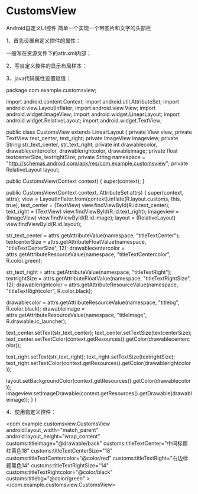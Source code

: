 # CustomsView
Android自定义UI控件
简单一个实现一个带图片和文字的头部栏

1、首先设置自定义控件的属性：

一般写在资源文件下的attr.xml内部；

<?xml version="1.0" encoding="utf-8"?>
<resources>

<declare-styleable name="CustomsView">
<attr name="titleTextCenter" format="string"></attr>
<attr name="titleTextCentercolor" format="color"></attr>
<attr name="titleTextCenterSize" format="float"></attr>
<attr name="titleImage" format="reference"></attr>
<attr name="titlebg" format="color"></attr>
<attr name="titleTextRight" format="string"></attr>
<attr name="titleTextRightcolor" format="color"></attr>
<attr name="titleTextRightSize" format="float"></attr>
</declare-styleable>

</resources>

2、写自定义控件的显示布局样本：

<?xml version="1.0" encoding="utf-8"?>
<RelativeLayout xmlns:android="http://schemas.android.com/apk/res/android"
android:id="@+id/layout"
android:layout_width="match_parent"
android:layout_height="55dp" >

<ImageView
android:id="@+id/image"
android:layout_width="wrap_content"
android:layout_height="wrap_content"
android:layout_alignParentLeft="true"
android:layout_centerVertical="true"
android:layout_marginLeft="20dp"
android:src="@drawable/back" />

<TextView
android:id="@+id/text_center"
android:layout_width="wrap_content"
android:layout_height="wrap_content"
android:layout_centerHorizontal="true"
android:layout_centerVertical="true" />

<TextView
android:id="@+id/text_right"
android:layout_width="wrap_content"
android:layout_height="wrap_content"
android:layout_alignParentRight="true"
android:layout_centerVertical="true"
android:layout_marginRight="20dp" />

</RelativeLayout>

3、java代码属性设置赋值：

package com.example.customsview;

import android.content.Context;
import android.util.AttributeSet;
import android.view.LayoutInflater;
import android.view.View;
import android.widget.ImageView;
import android.widget.LinearLayout;
import android.widget.RelativeLayout;
import android.widget.TextView;

public class CustomsView extends LinearLayout {
private View view;
private TextView text_center, text_right;
private ImageView imageview;
private String str_text_center, str_text_right;
private int drawablecolor, drawablecentercolor, drawablerightcolor, drawableimage;
private float textcenterSize, textrightSize;
private String namespace = "http://schemas.android.com/apk/res/com.example.customsview";
private RelativeLayout layout;

public CustomsView(Context context) {
super(context);
}

public CustomsView(Context context, AttributeSet attrs) {
super(context, attrs);
view = LayoutInflater.from(context).inflate(R.layout.customs, this, true);
text_center = (TextView) view.findViewById(R.id.text_center);
text_right = (TextView) view.findViewById(R.id.text_right);
imageview = (ImageView) view.findViewById(R.id.image);
layout = (RelativeLayout) view.findViewById(R.id.layout);

str_text_center = attrs.getAttributeValue(namespace, "titleTextCenter");
textcenterSize = attrs.getAttributeFloatValue(namespace, "titleTextCenterSize", 12);
drawablecentercolor = attrs.getAttributeResourceValue(namespace, "titleTextCentercolor", R.color.green);

str_text_right = attrs.getAttributeValue(namespace, "titleTextRight");
textrightSize = attrs.getAttributeFloatValue(namespace, "titleTextRightSize", 12);
drawablerightcolor = attrs.getAttributeResourceValue(namespace, "titleTextRightcolor", R.color.black);

drawablecolor = attrs.getAttributeResourceValue(namespace, "titlebg", R.color.black);
drawableimage = attrs.getAttributeResourceValue(namespace, "titleImage", R.drawable.ic_launcher);

text_center.setText(str_text_center);
text_center.setTextSize(textcenterSize);
text_center.setTextColor(context.getResources().getColor(drawablecentercolor));

text_right.setText(str_text_right);
text_right.setTextSize(textrightSize);
text_right.setTextColor(context.getResources().getColor(drawablerightcolor));

layout.setBackgroundColor(context.getResources().getColor(drawablecolor));
imageview.setImageDrawable(context.getResources().getDrawable(drawableimage));
}
}

4、使用自定义控件：

<LinearLayout xmlns:android="http://schemas.android.com/apk/res/android"
xmlns:customs="http://schemas.android.com/apk/res/com.example.customsview"
android:layout_width="match_parent"
android:layout_height="match_parent"
android:background="@color/white"
android:orientation="vertical" >

<com.example.customsview.CustomsView
android:layout_width="match_parent"
android:layout_height="wrap_content"
customs:titleImage="@drawable/back"
customs:titleTextCenter="中间标题红黄色18"
customs:titleTextCenterSize="18"
customs:titleTextCentercolor="@color/red"
customs:titleTextRight="右边标题黑色14"
customs:titleTextRightSize="14"
customs:titleTextRightcolor="@color/black"
customs:titlebg="@color/green" >
</com.example.customsview.CustomsView>

</LinearLayout>
